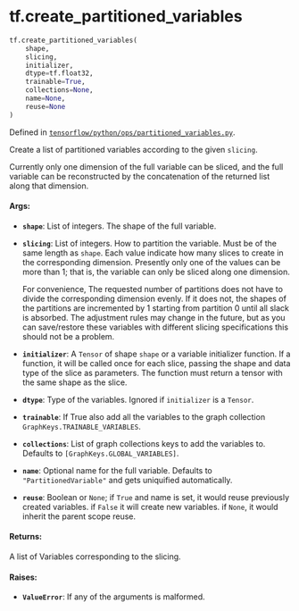 <div itemscope itemtype="http://developers.google.com/ReferenceObject">
<meta itemprop="name" content="tf.create_partitioned_variables" />
</div>

# tf.create_partitioned_variables

``` python
tf.create_partitioned_variables(
    shape,
    slicing,
    initializer,
    dtype=tf.float32,
    trainable=True,
    collections=None,
    name=None,
    reuse=None
)
```



Defined in [`tensorflow/python/ops/partitioned_variables.py`](https://www.tensorflow.org/code/tensorflow/python/ops/partitioned_variables.py).

Create a list of partitioned variables according to the given `slicing`.

Currently only one dimension of the full variable can be sliced, and the
full variable can be reconstructed by the concatenation of the returned
list along that dimension.

#### Args:

* <b>`shape`</b>: List of integers.  The shape of the full variable.
* <b>`slicing`</b>: List of integers.  How to partition the variable.
    Must be of the same length as `shape`.  Each value
    indicate how many slices to create in the corresponding
    dimension.  Presently only one of the values can be more than 1;
    that is, the variable can only be sliced along one dimension.

    For convenience, The requested number of partitions does not have to
    divide the corresponding dimension evenly.  If it does not, the
    shapes of the partitions are incremented by 1 starting from partition
    0 until all slack is absorbed.  The adjustment rules may change in the
    future, but as you can save/restore these variables with different
    slicing specifications this should not be a problem.
* <b>`initializer`</b>: A `Tensor` of shape `shape` or a variable initializer
    function.  If a function, it will be called once for each slice,
    passing the shape and data type of the slice as parameters.  The
    function must return a tensor with the same shape as the slice.
* <b>`dtype`</b>: Type of the variables. Ignored if `initializer` is a `Tensor`.
* <b>`trainable`</b>: If True also add all the variables to the graph collection
    `GraphKeys.TRAINABLE_VARIABLES`.
* <b>`collections`</b>: List of graph collections keys to add the variables to.
    Defaults to `[GraphKeys.GLOBAL_VARIABLES]`.
* <b>`name`</b>: Optional name for the full variable.  Defaults to
    `"PartitionedVariable"` and gets uniquified automatically.
* <b>`reuse`</b>: Boolean or `None`; if `True` and name is set, it would reuse
    previously created variables. if `False` it will create new variables.
    if `None`, it would inherit the parent scope reuse.


#### Returns:

A list of Variables corresponding to the slicing.


#### Raises:

* <b>`ValueError`</b>: If any of the arguments is malformed.